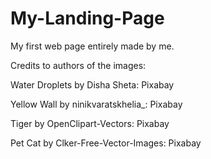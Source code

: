# My-Landing-Page
My first web page entirely made by me.

Credits to authors of the images:

Water Droplets by Disha Sheta: Pixabay

Yellow Wall by ninikvaratskhelia_: Pixabay

Tiger by OpenClipart-Vectors: Pixabay

Pet Cat by Clker-Free-Vector-Images: Pixabay